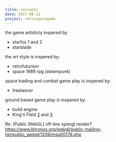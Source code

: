 ```yaml
---
title: concepts
date: 2017-08-21
project: retrospacegame
---
```


the game artisticly inspered by 
* starfox 1 and 2
* starblade

the art style is inspered by:
* retrofuturism
* space 1889 rpg (steampunk)

space trading and combat game play is inspered by:
* freelancer

ground based game play is inspered by:
* build engine
* King's Field [2](https://en.wikipedia.org/wiki/King%27s_Field_II) and [3](https://en.wikipedia.org/wiki/King%27s_Field_III)



Re: [Public WebGL] off-line opengl render?
https://www.khronos.org/webgl/public-mailing-list/public_webgl/1206/msg00178.php
